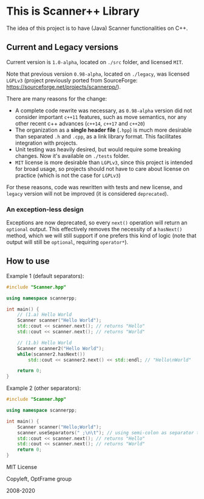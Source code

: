 # This is Scanner++ Library

The idea of this project is to have (Java) Scanner functionalities on C++.


## Current and Legacy versions

Current version is `1.0-alpha`, located on `./src` folder, and licensed `MIT`.

Note that previous version `0.98-alpha`, located on `./legacy`, was licensed `LGPLv3` (project previously ported from SourceForge: https://sourceforge.net/projects/scannerpp/).


There are many reasons for the change:

- A complete code rewrite was necessary, as `0.98-alpha` version did not consider important `c++11` features, such as move semantics, nor any other recent c++ advances (`c++14`, `c++17` and `c++20`)
- The organization as a **single header file** (`.hpp`) is much more desirable than separated `.h` and `.cpp`, as a link library format. This facilitates integration with projects.
- Unit testing was heavily desired, but would require some breaking changes. Now it's available on `./tests` folder.
- `MIT` license is more desirable than `LGPLv3`, since this project is intended for broad usage, so projects should not have to care about license on practice (which is not the case for `LGPLv3`)

For these reasons, code was rewritten with tests and new license, and `legacy` version will not be improved (it is considered `deprecated`).

### An exception-less design

Exceptions are now deprecated, so every `next()` operation will return an `optional` output. This effectively removes the necessity of a `hasNext()` method, which we will still support if one prefers this kind of logic (note that output will still be `optional`, requiring `operator*`).

## How to use

Example 1 (default separators):
```c++
#include "Scanner.hpp"

using namespace scannerpp;

int main() {
    // (1.a) Hello World
    Scanner scanner("Hello World");
    std::cout << scanner.next(); // returns "Hello"
    std::cout << scanner.next(); // returns "World"

    // (1.b) Hello World
    Scanner scanner2("Hello World");
    while(scanner2.hasNext())
        std::cout << scanner2.next() << std::endl; // "Hello\nWorld"

    return 0;
}
```

Example 2 (other separators):
```c++
#include "Scanner.hpp"

using namespace scannerpp;

int main() {
    Scanner scanner("Hello;World");
    scanner.useSeparators(" ;\n\t"); // using semi-colon as separator too
    std::cout << scanner.next(); // returns "Hello"
    std::cout << scanner.next(); // returns "World"
    return 0;
}
```


MIT License

Copyleft, OptFrame group

2008-2020
